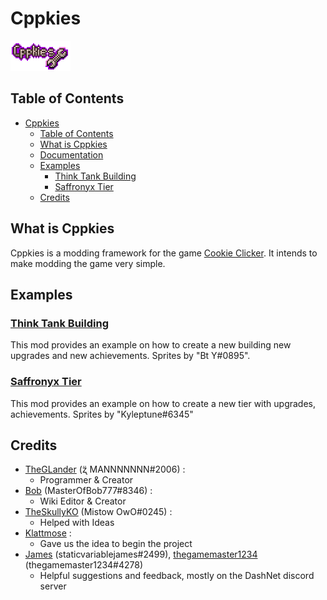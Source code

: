 # Cppkies

![Cppkies](./static/CppkiesLogo.png?raw=true)

## Table of Contents

- [Cppkies](#cppkies)
	- [Table of Contents](#table-of-contents)
	- [What is Cppkies](#what-is-cppkies)
	- [Documentation](#documentation)
	- [Examples](#examples)
		- [Think Tank Building](#think-tank-building)
		- [Saffronyx Tier](#saffronyx-tier)
	- [Credits](#credits)

## What is Cppkies

Cppkies is a modding framework for the game [Cookie Clicker](https://orteil.dashnet.org/cookieclicker/). It intends to make modding the game very simple.

## Examples

### [Think Tank Building](https://github.com/Cppkies-Team/examples/tree/master/ThinkTank)

This mod provides an example on how to create a new building new upgrades and new achievements<!--Also could use this as a minigame creation example-->. Sprites by "Bt Y#0895".

### [Saffronyx Tier](https://github.com/Cppkies-Team/examples/tree/master/SaffronyxTier)

This mod provides an example on how to create a new tier with upgrades, achievements. Sprites by "Kyleptune#6345"

<!--
### [LumpExample](https://github.com/Cppkies-Team/examples/tree/master/LumpExample)

This addon provides an example of creating a new lump type.

### [BuffExample](https://github.com/Cppkies-Team/examples/tree/master/BuffExample)

This addon provides an example of creating a new buff type, and adding a buff type to golden cookies.

### [MinigameExample](https://github.com/Cppkies-Team/examples/tree/master/MinigameExample)

This addon provides an example of creating a new plant, and a new soil type, a new spell, and a new pantheon spirit.
-->

## Credits

- [TheGLander](https://github.com/TheGLander) (ʐ̈ MANNNNNNN#2006) :
  - Programmer & Creator
- [Bob](https://github.com/MasterOfBob777/) (MasterOfBob777#8346) :
  - Wiki Editor & Creator
- [TheSkullyKO](https://github.com/TheSkullyKO) (Mistow OwO#0245) :
  - Helped with Ideas
- [Klattmose](https://github.com/klattmose/) :
  - Gave us the idea to begin the project
- [James](https://github.com/staticvariablejames/) (staticvariablejames#2499),
  [thegamemaster1234](https://github.com/gamrguy) (thegamemaster1234#4278)
  - Helpful suggestions and feedback, mostly on the DashNet discord server

